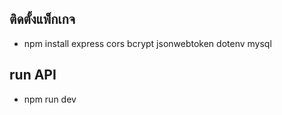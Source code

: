 ## ติดตั้งแพ็กเกจ
- npm install express cors bcrypt jsonwebtoken dotenv mysql

## run API
- npm run dev


